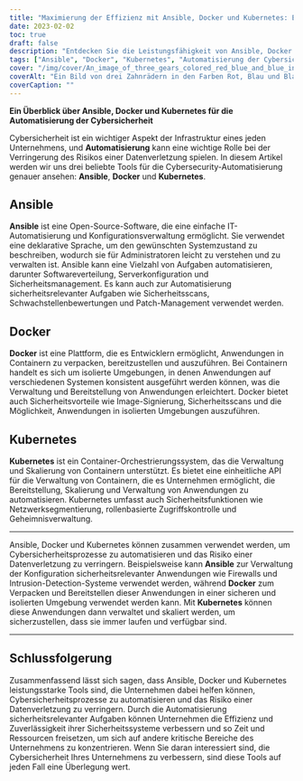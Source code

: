 ```yaml
---
title: "Maximierung der Effizienz mit Ansible, Docker und Kubernetes: Ein Leitfaden zur Automatisierung der Cybersicherheit"
date: 2023-02-02
toc: true
draft: false
description: "Entdecken Sie die Leistungsfähigkeit von Ansible, Docker und Kubernetes für die Automatisierung von Cybersicherheitsprozessen und die Reduzierung des Risikos von Datenschutzverletzungen."
tags: ["Ansible", "Docker", "Kubernetes", "Automatisierung der Cybersicherheit", "Bewertungen der Anfälligkeit", "Patch-Verwaltung", "Container-Orchestrierung", "Segmentierung des Netzes", "Rollenbasierte Zugangskontrolle", "Secret Management", "Sicherheitsscans", "Bild signieren", "Automatisierungstools", "IT-Infrastruktur", "Prävention von Datenschutzverletzungen", "Steigerung der Effizienz", "Sicherheitsautomatisierung", "Konfigurationsmanagement", "Bereitstellung von Anwendungen", "Containerisierung", "Container-Sicherheit", "Skalierbare Systeme", "Sichere Umgebungen", "Netzwerksicherheit", "Bewährte Praktiken der Cybersicherheit", "Risikominderung", "Sicherheitsmanagement", "IT-Betrieb", "Effiziente Arbeitsabläufe", "Automatisierung von Sicherheitssystemen", "IT-Effizienz"]
cover: "/img/cover/An_image_of_three_gears_colored_red_blue_and_blue_interlocking.png"
coverAlt: "Ein Bild von drei Zahnrädern in den Farben Rot, Blau und Blau, die ineinandergreifen und sich gemeinsam drehen, um ihre Integration und Zusammenarbeit bei der Automatisierung von Cybersicherheitsprozessen zu symbolisieren"
coverCaption: ""
---
```


**Ein Überblick über Ansible, Docker und Kubernetes für die Automatisierung der Cybersicherheit**

Cybersicherheit ist ein wichtiger Aspekt der Infrastruktur eines jeden Unternehmens, und **Automatisierung** kann eine wichtige Rolle bei der Verringerung des Risikos einer Datenverletzung spielen. In diesem Artikel werden wir uns drei beliebte Tools für die Cybersecurity-Automatisierung genauer ansehen: **Ansible**, **Docker** und **Kubernetes**.

## Ansible

**Ansible** ist eine Open-Source-Software, die eine einfache IT-Automatisierung und Konfigurationsverwaltung ermöglicht. Sie verwendet eine deklarative Sprache, um den gewünschten Systemzustand zu beschreiben, wodurch sie für Administratoren leicht zu verstehen und zu verwalten ist. Ansible kann eine Vielzahl von Aufgaben automatisieren, darunter Softwareverteilung, Serverkonfiguration und Sicherheitsmanagement. Es kann auch zur Automatisierung sicherheitsrelevanter Aufgaben wie Sicherheitsscans, Schwachstellenbewertungen und Patch-Management verwendet werden.

## Docker

**Docker** ist eine Plattform, die es Entwicklern ermöglicht, Anwendungen in Containern zu verpacken, bereitzustellen und auszuführen. Bei Containern handelt es sich um isolierte Umgebungen, in denen Anwendungen auf verschiedenen Systemen konsistent ausgeführt werden können, was die Verwaltung und Bereitstellung von Anwendungen erleichtert. Docker bietet auch Sicherheitsvorteile wie Image-Signierung, Sicherheitsscans und die Möglichkeit, Anwendungen in isolierten Umgebungen auszuführen.

## Kubernetes

**Kubernetes** ist ein Container-Orchestrierungssystem, das die Verwaltung und Skalierung von Containern unterstützt. Es bietet eine einheitliche API für die Verwaltung von Containern, die es Unternehmen ermöglicht, die Bereitstellung, Skalierung und Verwaltung von Anwendungen zu automatisieren. Kubernetes umfasst auch Sicherheitsfunktionen wie Netzwerksegmentierung, rollenbasierte Zugriffskontrolle und Geheimnisverwaltung.

______

Ansible, Docker und Kubernetes können zusammen verwendet werden, um Cybersicherheitsprozesse zu automatisieren und das Risiko einer Datenverletzung zu verringern. Beispielsweise kann **Ansible** zur Verwaltung der Konfiguration sicherheitsrelevanter Anwendungen wie Firewalls und Intrusion-Detection-Systeme verwendet werden, während **Docker** zum Verpacken und Bereitstellen dieser Anwendungen in einer sicheren und isolierten Umgebung verwendet werden kann. Mit **Kubernetes** können diese Anwendungen dann verwaltet und skaliert werden, um sicherzustellen, dass sie immer laufen und verfügbar sind.

______

## Schlussfolgerung

Zusammenfassend lässt sich sagen, dass Ansible, Docker und Kubernetes leistungsstarke Tools sind, die Unternehmen dabei helfen können, Cybersicherheitsprozesse zu automatisieren und das Risiko einer Datenverletzung zu verringern. Durch die Automatisierung sicherheitsrelevanter Aufgaben können Unternehmen die Effizienz und Zuverlässigkeit ihrer Sicherheitssysteme verbessern und so Zeit und Ressourcen freisetzen, um sich auf andere kritische Bereiche des Unternehmens zu konzentrieren. Wenn Sie daran interessiert sind, die Cybersicherheit Ihres Unternehmens zu verbessern, sind diese Tools auf jeden Fall eine Überlegung wert.
